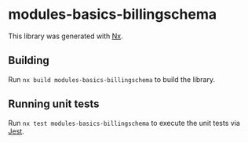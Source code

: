 # modules-basics-billingschema

This library was generated with [Nx](https://nx.dev).

## Building

Run `nx build modules-basics-billingschema` to build the library.

## Running unit tests

Run `nx test modules-basics-billingschema` to execute the unit tests via [Jest](https://jestjs.io).
